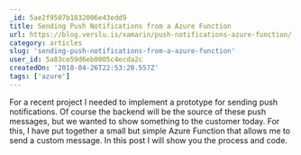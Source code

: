 ```yaml
---
_id: 5ae2f9507b1832006e43edd9
title: Sending Push Notifications from a Azure Function
url: https://blog.verslu.is/xamarin/push-notifications-azure-function/
category: articles
slug: 'sending-push-notifications-from-a-azure-function'
user_id: 5a83ce59d6eb0005c4ecda2c
createdOn: '2018-04-26T22:53:20.557Z'
tags: ['azure']
---
```


For a recent project I needed to implement a prototype for sending push notifications. Of course the backend will be the source of these push messages, but we wanted to show something to the customer today. For this, I have put together a small but simple Azure Function that allows me to send a custom message. In this post I will show you the process and code.

